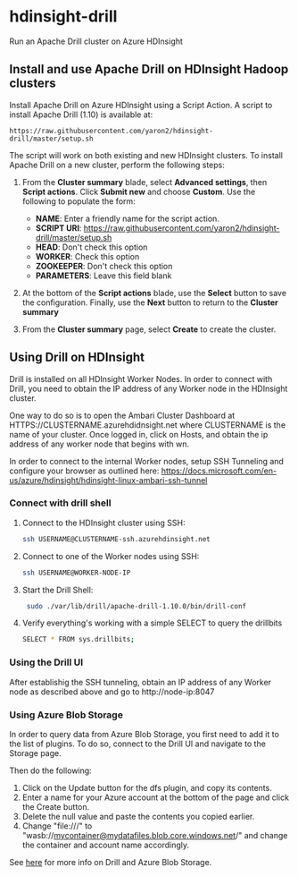 # hdinsight-drill

Run an Apache Drill cluster on Azure HDInsight

## Install and use Apache Drill on HDInsight Hadoop clusters

Install Apache Drill on Azure HDInsight using a Script Action.
A script to install Apache Drill (1.10) is available at:

    https://raw.githubusercontent.com/yaron2/hdinsight-drill/master/setup.sh

The script will work on both existing and new HDInsight clusters.
To install Apache Drill on a new cluster, perform the following steps:

1. From the __Cluster summary__ blade, select __Advanced settings__, then __Script actions__. Click __Submit new__ and choose __Custom__. Use the following to populate the form:

   * **NAME**: Enter a friendly name for the script action.
   * **SCRIPT URI**: https://raw.githubusercontent.com/yaron2/hdinsight-drill/master/setup.sh
   * **HEAD**: Don't check this option
   * **WORKER**: Check this option
   * **ZOOKEEPER**: Don't check this option
   * **PARAMETERS**: Leave this field blank

2. At the bottom of the **Script actions** blade, use the **Select** button to save the configuration. Finally, use the **Next** button to return to the __Cluster summary__

3. From the __Cluster summary__ page, select __Create__ to create the cluster.

## Using Drill on HDInsight

Drill is installed on all HDInsight Worker Nodes.
In order to connect with Drill, you need to obtain the IP address of any Worker node in the HDInsight cluster.

One way to do so is to open the Ambari Cluster Dashboard at HTTPS://CLUSTERNAME.azurehdidnsight.net where CLUSTERNAME is the name of your cluster.
Once logged in, click on Hosts, and obtain the ip address of any worker node that begins with wn.

In order to connect to the internal Worker nodes, setup SSH Tunneling and configure your browser as outlined here: https://docs.microsoft.com/en-us/azure/hdinsight/hdinsight-linux-ambari-ssh-tunnel

### Connect with drill shell

1. Connect to the HDInsight cluster using SSH:

    ```bash
    ssh USERNAME@CLUSTERNAME-ssh.azurehdinsight.net
    ```
2. Connect to one of the Worker nodes using SSH:

    ```bash
    ssh USERNAME@WORKER-NODE-IP
    ```
3. Start the Drill Shell:

    ```bash
     sudo ./var/lib/drill/apache-drill-1.10.0/bin/drill-conf
    ```
4. Verify everything's working with a simple SELECT to query the drillbits

    ```bash
    SELECT * FROM sys.drillbits;
    ```

### Using the Drill UI

After establishig the SSH tunneling, obtain an IP address of any Worker node as described above and go to http://node-ip:8047

### Using Azure Blob Storage

In order to query data from Azure Blob Storage, you first need to add it to the list of plugins.
To do so, connect to the Drill UI and navigate to the Storage page.

Then do the following:

1. Click on the Update button for the dfs plugin, and copy its contents.
2. Enter a name for your Azure account at the bottom of the page and click the Create button.
3. Delete the null value and paste the contents you copied earlier.
4. Change "file:///" to  "wasb://mycontainer@mydatafiles.blob.core.windows.net/" and change the container and account name accordingly.

See [here] for more info on Drill and Azure Blob Storage.

[here]: https://blogs.msdn.microsoft.com/data_otaku/2016/05/30/configuration-of-azure-blob-storage-aka-wasb-as-a-drill-data-source/




